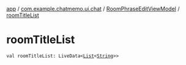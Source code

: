 [app](../../index.md) / [com.example.chatmemo.ui.chat](../index.md) / [RoomPhraseEditViewModel](index.md) / [roomTitleList](./room-title-list.md)

# roomTitleList

`val roomTitleList: LiveData<`[`List`](https://kotlinlang.org/api/latest/jvm/stdlib/kotlin.collections/-list/index.html)`<`[`String`](https://kotlinlang.org/api/latest/jvm/stdlib/kotlin/-string/index.html)`>>`